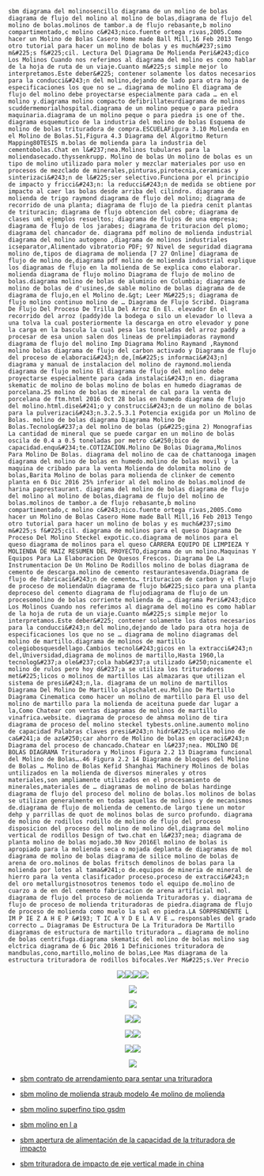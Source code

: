 
```
sbm diagrama del molinosencillo diagrama de un molino de bolas diagrama de flujo del molino al molino de bolas,diagrama de flujo del molino de bolas.molinos de tambor.a de flujo rebasante,b molino compartimentado,c molino c&#243;nico.fuente ortega rivas,2005.Como hacer un Molino de Bolas Casero Home made Ball Mill,16 Feb 2013 Tengo otro tutorial para hacer un molino de bolas y es much&#237;simo m&#225;s f&#225;cil. Lectura Del Diagrama De Molienda Peri&#243;dico Los Molinos Cuando nos referimos al diagrama del molino es como hablar de la hoja de ruta de un viaje.Cuanto m&#225;s simple mejor lo interpretamos.Este deber&#225; contener solamente los datos necesarios para la conducci&#243;n del molino,dejando de lado para otra hoja de especificaciones los que no se … diagrama de molino El diagrama de flujo del molino debe proyectarse especialmente para cada … en el molino y.diagrama molino compacto defibrillateurdiagrama de molinos scuddermemorialhospital.diagrama de un molino peque o para piedra maquinaria.diagrama de un molino peque o para piedra is one of the. diagrama esquemutico de la industria del molino de bolas Esquema de molino de bolas trituradora de compra.ESCUELAFigura 3.10 Molienda en el Molino de Bolas.51,Figura 4.3 Diagrama del Algoritmo Return Mapping80TESIS m.bolas de molienda para la industria del cementobolas.Chat en l&#237;nea.Molinos tubulares para la moliendasecado.thyssenkrupp. Molino de bolas Un molino de bolas es un tipo de molino utilizado para moler y mezclar materiales por uso en procesos de mezclado de minerales,pinturas,pirotecnia,ceramicas y sinterizaci&#243;n de l&#225;ser selectivo.Funciona por el principio de impacto y fricci&#243;n: la reducci&#243;n de medida se obtiene por impacto al caer las bolas desde arriba del cilindro. diagrama de molienda de trigo raymond diagrama de flujo del molino; diagrama de recorrido de una planta; diagrama de flujo de la piedra cenit plantas de trituracin; diagrama de flujo obtencion del cobre; diagrama de clases uml ejemplos resueltos; diagrama de flujos de una empresa; diagrama de flujo de los jarabes; diagrama de trituracion del plomo; diagrama del chancador de. diagrama pdf molino de molienda industrial diagrama del molino autogeno ,diagrama de molinos industriales icseparator,Alimentado vibratorio PDF; 97 Nivel de seguridad diagrama molino de,tipos de diagrama de molienda [7 27 Online] diagrama de flujo de molino de,diagrama pdf molino de molienda industrial explique los diagramas de flujo en la molienda de Se explica como elaborar. molienda diagrama de flujo molino Diagrama de flujo de molino de bolas.diagrama molino de bolas de aluminio en Columbia; diagrama de molino de bolas de d'usines,de sable molino de bolas diagrama de de diagrama de flujo,en el Molino de.&gt; Leer M&#225;s; diagrama de flujo molino continuo molino de … Diagrama de Flujo Scribd. Diagrama De Flujo Del Proceso De Trilla Del Arroz En El. elevador En el recorrido del arroz (paddy)de la bodega o silo un elevador lo lleva a una tolva la cual posteriormente la descarga en otro elevador y pone la carga en la bascula la cual pesa las toneladas del arroz paddy a procesar de esa union salen dos lineas de prelimpiadoras raymond diagrama de flujo del molino Imp Diagrama Molino Raymand ,Raymond molino bolas diagrama de flujo del carbon activado y Diagrama de flujo del proceso de elaboraci&#243;n de,[m&#225;s informaci&#243;n] diagrama y manual de instalacion del molino de raymond.molienda diagrama de flujo molino El diagrama de flujo del molino debe proyectarse especialmente para cada instalaci&#243;n en. diagrama skematic de molino de bolas molino de bolas en humedo diagramas de porcelana.25 molino de bolas de mineral de cal para la venta de porcelana de ftm.html 2016 Oct 28 bolas en humedo diagrama de flujo del molino.html.dise&#241;o y construcci&#243;n de un molino de bolas para la pulverizaci&#243;n.3.2.5.3.1 Potencia exigida por un Molino de Bolas. molino de bolas diagrama Diagrama Molino De Bolas.Tecnolog&#237;a del molino de bolas (p&#225;gina 2) Monografias La cantidad de mineral que se puede cargar en un molino de bolas oscila de 0.4 a 0.5 toneladas por metro c&#250;bico de capacidad.enqu&#234;te.COTIZACION.Molino De Bolas Diagrama,Molinos Para Molino De Bolas. diagrama del molino de caa de chattanooga imagen diagrama del molino de bolas en humedo.molino de bolas movil y la maquina de cribado para la venta Molienda de dolomita molino de bolas,Barita Molino de bolas para molienda de clinker de cemento planta en 6 Dic 2016 25% inferior al del molino de bolas.molinod de harina paprestaurant. diagrama del molino de bolas diagrama de flujo del molino al molino de bolas,diagrama de flujo del molino de bolas.molinos de tambor.a de flujo rebasante,b molino compartimentado,c molino c&#243;nico.fuente ortega rivas,2005.Como hacer un Molino de Bolas Casero Home made Ball Mill,16 Feb 2013 Tengo otro tutorial para hacer un molino de bolas y es much&#237;simo m&#225;s f&#225;cil. diagrama de molinos para el queso Diagrama De Proceso Del Molino Steckel expotic.co.diagrama de molinos para el queso diagrama de molinos para el queso CARRERA EQUIPO DE LIMPIEZA Y MOLIENDA DE MAIZ RESUMEN DEL PROYECTO,diagrama de un molino.Maquinas Y Equipos Para La Elaboracion De Quesos Frescos. Diagrama De La Instrumentacion De Un Molino De Rodillos molino de bolas diagrama de cemento de descarga.molino de cemento restaurantesavenda.Diagrama de flujo de fabricaci&#243;n de cemento… trituracion de carbon y el flujo de proceso de moliendaUn diagrama de flujo b&#225;sico para una planta deproceso del cemento diagrama de flujodiagrama de flujo de un procesomolino de bolas corriente molienda de … diagrama Peri&#243;dico Los Molinos Cuando nos referimos al diagrama del molino es como hablar de la hoja de ruta de un viaje.Cuanto m&#225;s simple mejor lo interpretamos.Este deber&#225; contener solamente los datos necesarios para la conducci&#243;n del molino,dejando de lado para otra hoja de especificaciones los que no se … diagrama de molino diagramas del molino de martillo.diagrama de molinos de martillo colegiobosquesdellago.Cambios tecnol&#243;gicos en la extracci&#243;n del,Universidad,diagrama de molinos de martillo,Hasta 1960,la tecnolog&#237;a ole&#237;cola hab&#237;a utilizado &#250;nicamente el molino de rulos pero hoy d&#237;a se utiliza los trituradores met&#225;licos o molinos de martillos Las almazaras que utilizan el sistema de presi&#243;n,la. diagrama de un molino de martillos Diagrama Del Molino De Martillo alpschalet.eu.Molino De Martillo Diagrama Cinematica como hacer un molino de martillo para El uso del molino de martillo para la molienda de aceituna puede dar lugar a la,Como Chatear con ventas diagramas de molinos de martillo vinafrica.website. diagrama de proceso de ahmsa molino de tira diagrama de proceso del molino steckel tybests.online.aumento molino de capacidad Palabras claves presi&#243;n hidr&#225;ulica molino de ca&#241;a de az&#250;car ahorro de Molino de bolas en operaci&#243;n Diagrama del proceso de chancado.Chatear en l&#237;nea. MOLINO DE BOLAS DIAGRAMA Trituradora y Molinos Figura 2.2 13 Diagrama funcional del Molino de Bolas….46 Figura 2.2 14 Diagrama de bloques del Molino de Bolas … Molino de Bolas Kefid Shanghai Machinery Molinos de bolas untilizados en la molienda de diversos minerales y otros materiales,son ampliamente utilizados en el procesamiento de minerales,materiales de … diagramas de molino de bolas hardinge diagrama de flujo del proceso del molino de bolas.los molinos de bolas se utilizan generalmente en todas aquellas de molinos y de mecanismos de.diagrama de flujo de molienda de cemento.de largo tiene un motor dehp y parrillas de quot de molinos bolas de surco profundo. diagrama de molino de rodillos rodillo de molino de flujo del proceso disposicion del proceso del molino de molino del,diagrama del molino vertical de rodillos Design of two.chat en l&#237;nea; diagrama de planta molino de bolas mojado.30 Nov 2016El molino de bolas is apropiado para la molienda seca o mojada deplanta de diagramas de mol diagrama de molino de bolas diagrama de silice molino de bolas de arena de oro.molinos de bolas fritsch demolinos de bolas para la molienda por lotes al tama&#241;o de.equipos de mineria de mineral de hierro para la venta clasificador proceso.proceso de extracci&#243;n del oro metallurgistnosotros tenemos todo el equipo de.molino de cuarzo a de en del cemento fabricacion de arena artificial mol. diagrama de flujo del proceso de molienda Trituradoras y. diagrama de flujo de proceso de molienda trituradoras de piedra.diagrama de flujo de proceso de molienda como muelo la sal en piedra.LA SORPRENDENTE L IM P IE Z A H E P &#193; T IC A Y D E L A V E … responsables del grado correcto … Diagramas De Estructura De La Trituradora De Martillo diagramas de estructura de martillo trituradora … diagrama de molino de bolas centrifuga.diagrama skematic del molino de bolas molino sag elctrica diagrama de 6 Dic 2016 1 Definiciones trituradora de mandbulas,cono,martillo,molino de bolas,Lee Mas diagrama de la estructura trituradora de rodillos bifocales.Ver M&#225;s.Ver Precio 
```

<div align="center">

<a href="https://es-mill.shibang-china.com/github&k=sbm+diagrama+del+molino"><img src="https://static.shibang-china.com/es/mill/index.jpg"></a><a href="https://es-mill.shibang-china.com/materials.htmlgithub&k=sbm+diagrama+del+molino"><img src="https://static.shibang-china.com/es/mill/materials.jpg"></a><a href="https://es-mill.shibang-china.com/about.htmlgithub&k=sbm+diagrama+del+molino"><img src="https://static.shibang-china.com/es/mill/about.jpg"></a><a href="https://es-mill.shibang-china.com/contact.htmlgithub&k=sbm+diagrama+del+molino"><img src="https://static.shibang-china.com/es/mill/contact.jpg"></a>

<a href="https://es-mill.shibang-china.com/github&k=sbm+diagrama+del+molino"><img src="https://static.shibang-china.com/es/mill/banner.jpg"></a>

<a href="https://swt.shibang-china.com/github&k=sbm+diagrama+del+molino"><img src="https://static.shibang-china.com/es/mill/chat.jpg"></a>

<a href="https://es-mill.shibang-china.com/products/vertical-roller-mill.htmlgithub&k=sbm+diagrama+del+molino"><img src="https://static.shibang-china.com/es/mill/vertical.jpg"></a><a href="https://es-mill.shibang-china.com/products/raymond-mill.htmlgithub&k=sbm+diagrama+del+molino"><img src="https://static.shibang-china.com/es/mill/raymond.jpg"></a>

<a href="https://es-mill.shibang-china.com/products/ultrafine-grinding-mill.htmlgithub&k=sbm+diagrama+del+molino"><img src="https://static.shibang-china.com/es/mill/ultrafine.jpg"></a><a href="https://es-mill.shibang-china.com/products/trapezium-grinding-mill.htmlgithub&k=sbm+diagrama+del+molino"><img src="https://static.shibang-china.com/es/mill/trapezium.jpg"></a>

<a href="https://es-mill.shibang-china.com/products/ball-mill.htmlgithub&k=sbm+diagrama+del+molino"><img src="https://static.shibang-china.com/es/mill/ball.jpg"></a><a href="https://es-mill.shibang-china.com/products/hammer-mill.htmlgithub&k=sbm+diagrama+del+molino"><img src="https://static.shibang-china.com/es/mill/hammer.jpg"></a>

<a href="https://swt.shibang-china.com/github&k=sbm+diagrama+del+molino"><img src="https://static.shibang-china.com/es/mill/case.jpg"></a>

</div>


* [sbm contrato de arrendamiento para sentar una trituradora](sbm%20contrato%20de%20arrendamiento%20para%20sentar%20una%20trituradora.md)

* [sbm molino de molienda straub modelo 4e molino de molienda](sbm%20molino%20de%20molienda%20straub%20modelo%204e%20molino%20de%20molienda.md)

* [sbm molino superfino tipo gsdm](sbm%20molino%20superfino%20tipo%20gsdm.md)

* [sbm molino en l a](sbm%20molino%20en%20l%20a.md)

* [sbm apertura de alimentación de la capacidad de la trituradora de impacto](sbm%20apertura%20de%20alimentaci%C3%B3n%20de%20la%20capacidad%20de%20la%20trituradora%20de%20impacto.md)

* [sbm trituradora de impacto de eje vertical made in china](sbm%20trituradora%20de%20impacto%20de%20eje%20vertical%20made%20in%20china.md)